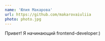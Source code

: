 ```yaml
---
name: 'Юлия Макарова'
url: https://github.com/makarovaiuliia
photo: photo.jpg
---
```


Привет! Я начинающий frontend-developer:) 
